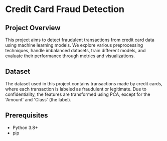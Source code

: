 # Credit Card Fraud Detection

## Project Overview
This project aims to detect fraudulent transactions from credit card data using machine learning models. We explore various preprocessing techniques, handle imbalanced datasets, train different models, and evaluate their performance through metrics and visualizations.

## Dataset
The dataset used in this project contains transactions made by credit cards, where each transaction is labeled as fraudulent or legitimate. Due to confidentiality, the features are transformed using PCA, except for the 'Amount' and 'Class' (the label).

## Prerequisites
- Python 3.8+
- pip



